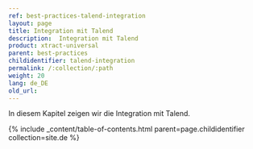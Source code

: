 ```yaml
---
ref: best-practices-talend-integration
layout: page
title: Integration mit Talend
description:  Integration mit Talend
product: xtract-universal
parent: best-practices
childidentifier: talend-integration
permalink: /:collection/:path
weight: 20
lang: de_DE
old_url: 
---
```



In diesem Kapitel zeigen wir die Integration mit Talend.<br>

{% include _content/table-of-contents.html parent=page.childidentifier collection=site.de %}